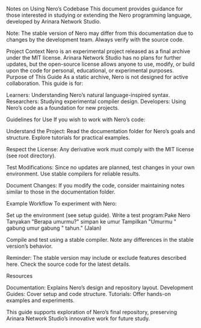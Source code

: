 Notes on Using Nero’s Codebase
This document provides guidance for those interested in studying or extending the Nero programming language, developed by Arinara Network Studio.

Note: The stable version of Nero may differ from this documentation due to changes by the development team. Always verify with the source code.

Project Context
Nero is an experimental project released as a final archive under the MIT license. Arinara Network Studio has no plans for further updates, but the open-source license allows anyone to use, modify, or build upon the code for personal, educational, or experimental purposes.
Purpose of This Guide
As a static archive, Nero is not designed for active collaboration. This guide is for:

Learners: Understanding Nero’s natural language-inspired syntax.
Researchers: Studying experimental compiler design.
Developers: Using Nero’s code as a foundation for new projects.

Guidelines for Use
If you wish to work with Nero’s code:

Understand the Project:
Read the documentation folder for Nero’s goals and structure.
Explore tutorials for practical examples.


Respect the License:
Any derivative work must comply with the MIT license (see root directory).


Test Modifications:
Since no updates are planned, test changes in your own environment.
Use stable compilers for reliable results.


Document Changes:
If you modify the code, consider maintaining notes similar to those in the documentation folder.



Example Workflow
To experiment with Nero:

Set up the environment (see setup guide).
Write a test program:Pake Nero
Tanyakan "Berapa umurmu?" simpan ke umur
Tampilkan "Umurmu " gabung umur gabung " tahun."
(Jalan)


Compile and test using a stable compiler.
Note any differences in the stable version’s behavior.


Reminder: The stable version may include or exclude features described here. Check the source code for the latest details.

Resources

Documentation: Explains Nero’s design and repository layout.
Development Guides: Cover setup and code structure.
Tutorials: Offer hands-on examples and experiments.

This guide supports exploration of Nero’s final repository, preserving Arinara Network Studio’s innovative work for future study.

